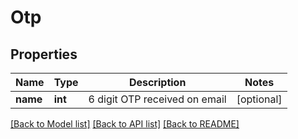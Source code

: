 # Otp

## Properties
Name | Type | Description | Notes
------------ | ------------- | ------------- | -------------
**name** | **int** | 6 digit OTP received on email | [optional] 

[[Back to Model list]](../README.md#documentation-for-models) [[Back to API list]](../README.md#documentation-for-api-endpoints) [[Back to README]](../README.md)


